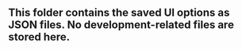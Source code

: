 ## This folder contains the saved UI options as JSON files. No development-related files are stored here.